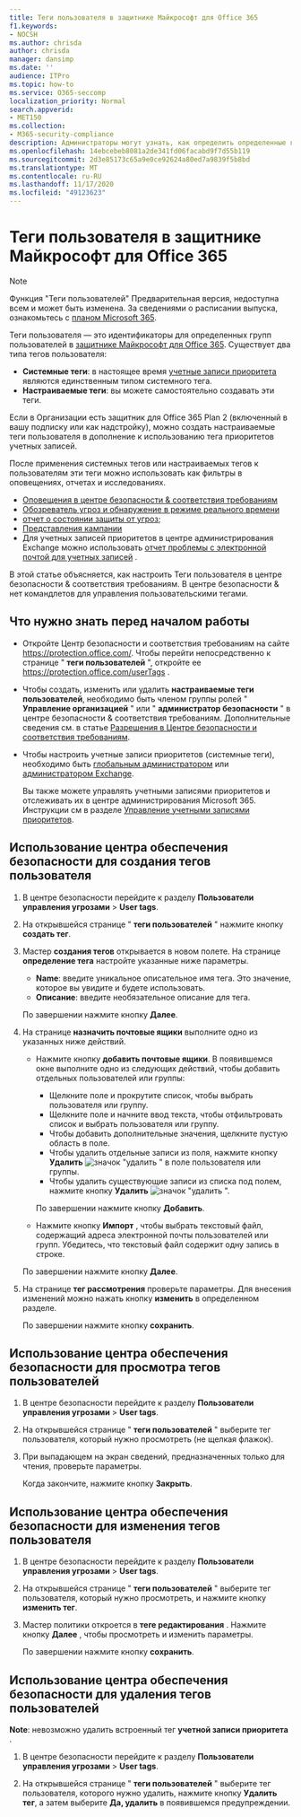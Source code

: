 ```yaml
---
title: Теги пользователя в защитнике Майкрософт для Office 365
f1.keywords:
- NOCSH
ms.author: chrisda
author: chrisda
manager: dansimp
ms.date: ''
audience: ITPro
ms.topic: how-to
ms.service: O365-seccomp
localization_priority: Normal
search.appverid:
- MET150
ms.collection:
- M365-security-compliance
description: Администраторы могут узнать, как определить определенные группы пользователей с помощью тегов пользователя в защитнике Майкрософт для Office 365 (план 2). Фильтрация тегов доступна для всех оповещений, отчетов и исследований в защитнике Майкрософт для Office 365, чтобы быстро определить пользователей с тегами.
ms.openlocfilehash: 14ebcebeb8081a2de341fd06facabd9f7d55b119
ms.sourcegitcommit: 2d3e85173c65a9e0ce92624a80ed7a9839f5b8bd
ms.translationtype: MT
ms.contentlocale: ru-RU
ms.lasthandoff: 11/17/2020
ms.locfileid: "49123623"
---
```

# <a name="user-tags-in-microsoft-defender-for-office-365"></a>Теги пользователя в защитнике Майкрософт для Office 365

> [!NOTE]
> Функция "Теги пользователей" Предварительная версия, недоступна всем и может быть изменена. За сведениями о расписании выпуска, ознакомьтесь с [планом Microsoft 365](https://www.microsoft.com/microsoft-365/roadmap).

Теги пользователя — это идентификаторы для определенных групп пользователей в [защитнике Майкрософт для Office 365](office-365-atp.md). Существует два типа тегов пользователя:

- **Системные теги**: в настоящее время [учетные записи приоритета](https://docs.microsoft.com/microsoft-365/admin/setup/priority-accounts) являются единственным типом системного тега.
- **Настраиваемые теги**: вы можете самостоятельно создавать эти теги.

Если в Организации есть защитник для Office 365 Plan 2 (включенный в вашу подписку или как надстройку), можно создать настраиваемые теги пользователя в дополнение к использованию тега приоритетов учетных записей.

После применения системных тегов или настраиваемых тегов к пользователям эти теги можно использовать как фильтры в оповещениях, отчетах и исследованиях.

- [Оповещения в центре безопасности & соответствия требованиям](alerts.md)
- [Обозреватель угроз и обнаружение в режиме реального времени](threat-explorer.md)
- [отчет о состоянии защиты от угроз](view-email-security-reports.md#threat-protection-status-report);
- [Представления кампании](campaigns.md)
- Для учетных записей приоритетов в центре администрирования Exchange можно использовать [отчет проблемы с электронной почтой для учетных записей](https://docs.microsoft.com/exchange/monitoring/mail-flow-reports/mfr-email-issues-for-priority-accounts-report) .

В этой статье объясняется, как настроить Теги пользователя в центре безопасности & соответствия требованиям. В центре безопасности & нет командлетов для управления пользовательскими тегами.

## <a name="what-do-you-need-to-know-before-you-begin"></a>Что нужно знать перед началом работы

- Откройте Центр безопасности и соответствия требованиям на сайте <https://protection.office.com/>. Чтобы перейти непосредственно к странице " **теги пользователей** ", откройте ее <https://protection.office.com/userTags> .

- Чтобы создать, изменить или удалить **настраиваемые теги пользователей**, необходимо быть членом группы ролей " **Управление организацией** " или " **администратор безопасности** " в центре безопасности & соответствия требованиям. Дополнительные сведения см. в статье [Разрешения в Центре безопасности и соответствия требованиям](permissions-in-the-security-and-compliance-center.md).

- Чтобы настроить учетные записи приоритетов (системные теги), необходимо быть [глобальным администратором](https://docs.microsoft.com/azure/active-directory/users-groups-roles/directory-assign-admin-roles#global-administrator--company-administrator) или [администратором Exchange](https://docs.microsoft.com/azure/active-directory/users-groups-roles/directory-assign-admin-roles#exchange-administrator).

  Вы также можете управлять учетными записями приоритетов и отслеживать их в центре администрирования Microsoft 365. Инструкции см в разделе [Управление учетными записями приоритетов](https://docs.microsoft.com/microsoft-365/admin/setup/priority-accounts).

## <a name="use-the-security-center-to-create-user-tags"></a>Использование центра обеспечения безопасности для создания тегов пользователя

1. В центре безопасности перейдите к разделу **Пользователи управления угрозами** \> **User tags**.

2. На открывшейся странице " **теги пользователей** " нажмите кнопку **создать тег**.

3. Мастер **создания тегов** открывается в новом полете. На странице **определение тега** настройте указанные ниже параметры.
   - **Name**: введите уникальное описательное имя тега. Это значение, которое вы увидите и будете использовать.
   - **Описание**: введите необязательное описание для тега.

   По завершении нажмите кнопку **Далее**.

4. На странице **назначить почтовые ящики** выполните одно из указанных ниже действий.

   - Нажмите кнопку **добавить почтовые ящики**. В появившемся окне выполните одно из следующих действий, чтобы добавить отдельных пользователей или группы:
     - Щелкните поле и прокрутите список, чтобы выбрать пользователя или группу.
     - Щелкните поле и начните ввод текста, чтобы отфильтровать список и выбрать пользователя или группу.
     - Чтобы добавить дополнительные значения, щелкните пустую область в поле.
     - Чтобы удалить отдельные записи из поля, нажмите кнопку **Удалить** ![ значок "удалить ](../../media/scc-remove-icon.png) " в поле пользователя или группы.
     - Чтобы удалить существующие записи из списка под полем, нажмите кнопку **Удалить** ![ значок "удалить ](../../media/scc-remove-icon.png) ".

     По завершении нажмите кнопку **Добавить**.

   - Нажмите кнопку **Импорт** , чтобы выбрать текстовый файл, содержащий адреса электронной почты пользователей или групп. Убедитесь, что текстовый файл содержит одну запись в строке.

   По завершении нажмите кнопку **Далее**.

5. На странице **тег рассмотрения** проверьте параметры. Для внесения изменений можно нажать кнопку **изменить** в определенном разделе.

   По завершении нажмите кнопку **сохранить**.

## <a name="use-the-security-center-to-view-user-tags"></a>Использование центра обеспечения безопасности для просмотра тегов пользователей

1. В центре безопасности перейдите к разделу **Пользователи управления угрозами** \> **User tags**.

2. На открывшейся странице " **теги пользователей** " выберите тег пользователя, который нужно просмотреть (не щелкая флажок).

3. При выпадающем на экран сведений, предназначенных только для чтения, проверьте параметры.

   Когда закончите, нажмите кнопку **Закрыть**.

## <a name="use-the-security-center-to-modify-user-tags"></a>Использование центра обеспечения безопасности для изменения тегов пользователя

1. В центре безопасности перейдите к разделу **Пользователи управления угрозами** \> **User tags**.

2. На открывшейся странице " **теги пользователей** " выберите тег пользователя, который нужно просмотреть, и нажмите кнопку **изменить тег**.

3. Мастер политики откроется в **теге редактирования** . Нажмите кнопку **Далее** , чтобы просмотреть и изменить параметры.

   По завершении нажмите кнопку **сохранить**.

## <a name="use-the-security-center-to-remove-user-tags"></a>Использование центра обеспечения безопасности для удаления тегов пользователей

**Note**: невозможно удалить встроенный тег **учетной записи приоритета** .

1. В центре безопасности перейдите к разделу **Пользователи управления угрозами** \> **User tags**.

2. На открывшейся странице " **теги пользователей** " выберите тег пользователя, которого нужно удалить, нажмите кнопку **Удалить тег**, а затем выберите **Да, удалить** в появившемся предупреждении.
